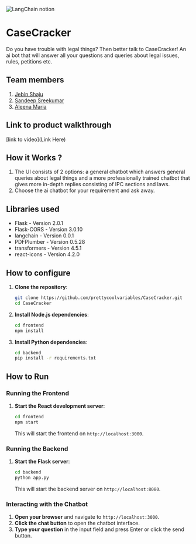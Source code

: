 

![LangChain notion](https://github.com/TH-Activities/saturday-hack-night-template/assets/117498997/af58a18d-932c-4ee7-870b-20820cfa3f3f)




# CaseCracker
Do you have trouble with legal things? Then better talk to CaseCracker! An ai bot that will answer all your questions and queries about legal issues, rules, petitions etc.
## Team members
1. [Jebin Shaju](https://github.com/jebinshaju)
2. [Sandeep Sreekumar]((https://github.com/sandeepsreekumar4067))
3. [Aleena Maria](https://github.com/prettycoolvariables)
## Link to product walkthrough
[link to video](Link Here)
## How it Works ?
1. The UI consists of 2 options: a general chatbot which answers general queries about legal things and a more professionally trained chatbot that gives more in-depth replies consisting of IPC sections and laws.
2. Choose the ai chatbot for your requirement and ask away.
## Libraries used
- Flask - Version 2.0.1
- Flask-CORS - Version 3.0.10
- langchain - Version 0.0.1
- PDFPlumber - Version 0.5.28
- transformers - Version 4.5.1
- react-icons - Version 4.2.0
## How to configure
1. **Clone the repository**:
    ```sh
    git clone https://github.com/prettycoolvariables/CaseCracker.git
    cd CaseCracker
    ```

2. **Install Node.js dependencies**:
    ```sh
    cd frontend
    npm install
    ```

3. **Install Python dependencies**:
    ```sh
    cd backend
    pip install -r requirements.txt
    ```

## How to Run
### Running the Frontend
1. **Start the React development server**:
    ```sh
    cd frontend
    npm start
    ```

    This will start the frontend on `http://localhost:3000`.

### Running the Backend
1. **Start the Flask server**:
    ```sh
    cd backend
    python app.py
    ```

    This will start the backend server on `http://localhost:8080`.

### Interacting with the Chatbot
1. **Open your browser** and navigate to `http://localhost:3000`.
2. **Click the chat button** to open the chatbot interface.
3. **Type your question** in the input field and press Enter or click the send button.



